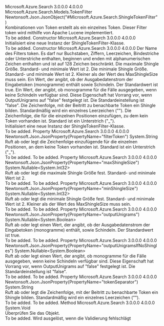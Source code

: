 <Type Name="ShingleTokenFilter" FullName="Microsoft.Azure.Search.Models.ShingleTokenFilter">
  <TypeSignature Language="C#" Value="public class ShingleTokenFilter : Microsoft.Azure.Search.Models.TokenFilter" />
  <TypeSignature Language="ILAsm" Value=".class public auto ansi beforefieldinit ShingleTokenFilter extends Microsoft.Azure.Search.Models.TokenFilter" />
  <TypeSignature Language="DocId" Value="T:Microsoft.Azure.Search.Models.ShingleTokenFilter" />
  <TypeSignature Language="VB.NET" Value="Public Class ShingleTokenFilter&#xA;Inherits TokenFilter" />
  <TypeSignature Language="F#" Value="type ShingleTokenFilter = class&#xA;    inherit TokenFilter" />
  <AssemblyInfo>
    <AssemblyName>Microsoft.Azure.Search</AssemblyName>
    <AssemblyVersion>3.0.0.0</AssemblyVersion>
    <AssemblyVersion>4.0.0.0</AssemblyVersion>
  </AssemblyInfo>
  <Base>
    <BaseTypeName>Microsoft.Azure.Search.Models.TokenFilter</BaseTypeName>
  </Base>
  <Interfaces />
  <Attributes>
    <Attribute>
      <AttributeName>Newtonsoft.Json.JsonObject("#Microsoft.Azure.Search.ShingleTokenFilter")</AttributeName>
    </Attribute>
  </Attributes>
  <Docs>
    <summary>
            Kombinationen von Token erstellt als ein einzelnes Token. Dieser Filter token wird mithilfe von Apache Lucene implementiert.
            <see href="http://lucene.apache.org/core/4_10_3/analyzers-common/org/apache/lucene/analysis/shingle/ShingleFilter.html" /></summary>
    <remarks>To be added.</remarks>
  </Docs>
  <Members>
    <Member MemberName=".ctor">
      <MemberSignature Language="C#" Value="public ShingleTokenFilter ();" />
      <MemberSignature Language="ILAsm" Value=".method public hidebysig specialname rtspecialname instance void .ctor() cil managed" />
      <MemberSignature Language="DocId" Value="M:Microsoft.Azure.Search.Models.ShingleTokenFilter.#ctor" />
      <MemberSignature Language="VB.NET" Value="Public Sub New ()" />
      <MemberType>Constructor</MemberType>
      <AssemblyInfo>
        <AssemblyName>Microsoft.Azure.Search</AssemblyName>
        <AssemblyVersion>3.0.0.0</AssemblyVersion>
        <AssemblyVersion>4.0.0.0</AssemblyVersion>
      </AssemblyInfo>
      <Parameters />
      <Docs>
        <summary>
            Initialisiert eine neue Instanz der ShingleTokenFilter-Klasse.
            </summary>
        <remarks>To be added.</remarks>
      </Docs>
    </Member>
    <Member MemberName=".ctor">
      <MemberSignature Language="C#" Value="public ShingleTokenFilter (string name, Nullable&lt;int&gt; maxShingleSize = null, Nullable&lt;int&gt; minShingleSize = null, Nullable&lt;bool&gt; outputUnigrams = null, Nullable&lt;bool&gt; outputUnigramsIfNoShingles = null, string tokenSeparator = null, string filterToken = null);" />
      <MemberSignature Language="ILAsm" Value=".method public hidebysig specialname rtspecialname instance void .ctor(string name, valuetype System.Nullable`1&lt;int32&gt; maxShingleSize, valuetype System.Nullable`1&lt;int32&gt; minShingleSize, valuetype System.Nullable`1&lt;bool&gt; outputUnigrams, valuetype System.Nullable`1&lt;bool&gt; outputUnigramsIfNoShingles, string tokenSeparator, string filterToken) cil managed" />
      <MemberSignature Language="DocId" Value="M:Microsoft.Azure.Search.Models.ShingleTokenFilter.#ctor(System.String,System.Nullable{System.Int32},System.Nullable{System.Int32},System.Nullable{System.Boolean},System.Nullable{System.Boolean},System.String,System.String)" />
      <MemberSignature Language="VB.NET" Value="Public Sub New (name As String, Optional maxShingleSize As Nullable(Of Integer) = null, Optional minShingleSize As Nullable(Of Integer) = null, Optional outputUnigrams As Nullable(Of Boolean) = null, Optional outputUnigramsIfNoShingles As Nullable(Of Boolean) = null, Optional tokenSeparator As String = null, Optional filterToken As String = null)" />
      <MemberSignature Language="F#" Value="new Microsoft.Azure.Search.Models.ShingleTokenFilter : string * Nullable&lt;int&gt; * Nullable&lt;int&gt; * Nullable&lt;bool&gt; * Nullable&lt;bool&gt; * string * string -&gt; Microsoft.Azure.Search.Models.ShingleTokenFilter" Usage="new Microsoft.Azure.Search.Models.ShingleTokenFilter (name, maxShingleSize, minShingleSize, outputUnigrams, outputUnigramsIfNoShingles, tokenSeparator, filterToken)" />
      <MemberType>Constructor</MemberType>
      <AssemblyInfo>
        <AssemblyName>Microsoft.Azure.Search</AssemblyName>
        <AssemblyVersion>3.0.0.0</AssemblyVersion>
        <AssemblyVersion>4.0.0.0</AssemblyVersion>
      </AssemblyInfo>
      <Parameters>
        <Parameter Name="name" Type="System.String" />
        <Parameter Name="maxShingleSize" Type="System.Nullable&lt;System.Int32&gt;" />
        <Parameter Name="minShingleSize" Type="System.Nullable&lt;System.Int32&gt;" />
        <Parameter Name="outputUnigrams" Type="System.Nullable&lt;System.Boolean&gt;" />
        <Parameter Name="outputUnigramsIfNoShingles" Type="System.Nullable&lt;System.Boolean&gt;" />
        <Parameter Name="tokenSeparator" Type="System.String" />
        <Parameter Name="filterToken" Type="System.String" />
      </Parameters>
      <Docs>
        <param name="name">Der Name des Filters token. Es darf nur Buchstaben, Ziffern, Leerzeichen, Bindestriche oder Unterstriche enthalten, beginnen und enden mit alphanumerischen Zeichen enthalten und ist auf 128 Zeichen beschränkt.</param>
        <param name="maxShingleSize">Die maximale Shingle Größe. Standard- und minimale Wert ist 2.</param>
        <param name="minShingleSize">Die minimale Shingle Größe. Standard- und minimale Wert ist 2. Kleiner als der Wert des MaxShingleSize muss sein.</param>
        <param name="outputUnigrams">Ein Wert, der angibt, ob der Ausgabedatenstrom der Eingabetoken (monogramme) enthält sowie Schindeln. Der Standardwert ist true.</param>
        <param name="outputUnigramsIfNoShingles">Ein Wert, der angibt, ob monogramme für die Fälle ausgegeben, wenn keine Schindeln verfügbar sind.
            Diese Eigenschaft hat Vorrang vor, wenn OutputUnigrams auf "false" festgelegt ist.
            Die Standardeinstellung ist "false".</param>
        <param name="tokenSeparator">Die Zeichenfolge, mit der Beitritt zu benachbarte Token ein Shingle bilden. Standardmäßig wird ein einzelnes Leerzeichen ("").</param>
        <param name="filterToken">Die Zeichenfolge, die für die einzelnen Positionen einzufügen, zu dem kein Token vorhanden ist. Standard ist ein Unterstrich ("_").</param>
        <summary>
            Initialisiert eine neue Instanz der ShingleTokenFilter-Klasse.
            </summary>
        <remarks>To be added.</remarks>
      </Docs>
    </Member>
    <Member MemberName="FilterToken">
      <MemberSignature Language="C#" Value="public string FilterToken { get; set; }" />
      <MemberSignature Language="ILAsm" Value=".property instance string FilterToken" />
      <MemberSignature Language="DocId" Value="P:Microsoft.Azure.Search.Models.ShingleTokenFilter.FilterToken" />
      <MemberSignature Language="VB.NET" Value="Public Property FilterToken As String" />
      <MemberSignature Language="F#" Value="member this.FilterToken : string with get, set" Usage="Microsoft.Azure.Search.Models.ShingleTokenFilter.FilterToken" />
      <MemberType>Property</MemberType>
      <AssemblyInfo>
        <AssemblyName>Microsoft.Azure.Search</AssemblyName>
        <AssemblyVersion>3.0.0.0</AssemblyVersion>
        <AssemblyVersion>4.0.0.0</AssemblyVersion>
      </AssemblyInfo>
      <Attributes>
        <Attribute>
          <AttributeName>Newtonsoft.Json.JsonProperty(PropertyName="filterToken")</AttributeName>
        </Attribute>
      </Attributes>
      <ReturnValue>
        <ReturnType>System.String</ReturnType>
      </ReturnValue>
      <Docs>
        <summary>
            Ruft ab oder legt die Zeichenfolge einzufügende für die einzelnen Positionen, an dem keine Token vorhanden ist. Standard ist ein Unterstrich ("_").
            </summary>
        <value>To be added.</value>
        <remarks>To be added.</remarks>
      </Docs>
    </Member>
    <Member MemberName="MaxShingleSize">
      <MemberSignature Language="C#" Value="public Nullable&lt;int&gt; MaxShingleSize { get; set; }" />
      <MemberSignature Language="ILAsm" Value=".property instance valuetype System.Nullable`1&lt;int32&gt; MaxShingleSize" />
      <MemberSignature Language="DocId" Value="P:Microsoft.Azure.Search.Models.ShingleTokenFilter.MaxShingleSize" />
      <MemberSignature Language="VB.NET" Value="Public Property MaxShingleSize As Nullable(Of Integer)" />
      <MemberSignature Language="F#" Value="member this.MaxShingleSize : Nullable&lt;int&gt; with get, set" Usage="Microsoft.Azure.Search.Models.ShingleTokenFilter.MaxShingleSize" />
      <MemberType>Property</MemberType>
      <AssemblyInfo>
        <AssemblyName>Microsoft.Azure.Search</AssemblyName>
        <AssemblyVersion>3.0.0.0</AssemblyVersion>
        <AssemblyVersion>4.0.0.0</AssemblyVersion>
      </AssemblyInfo>
      <Attributes>
        <Attribute>
          <AttributeName>Newtonsoft.Json.JsonProperty(PropertyName="maxShingleSize")</AttributeName>
        </Attribute>
      </Attributes>
      <ReturnValue>
        <ReturnType>System.Nullable&lt;System.Int32&gt;</ReturnType>
      </ReturnValue>
      <Docs>
        <summary>
            Ruft ab oder legt die maximale Shingle Größe fest. Standard- und minimale Wert ist
            2.
            </summary>
        <value>To be added.</value>
        <remarks>To be added.</remarks>
      </Docs>
    </Member>
    <Member MemberName="MinShingleSize">
      <MemberSignature Language="C#" Value="public Nullable&lt;int&gt; MinShingleSize { get; set; }" />
      <MemberSignature Language="ILAsm" Value=".property instance valuetype System.Nullable`1&lt;int32&gt; MinShingleSize" />
      <MemberSignature Language="DocId" Value="P:Microsoft.Azure.Search.Models.ShingleTokenFilter.MinShingleSize" />
      <MemberSignature Language="VB.NET" Value="Public Property MinShingleSize As Nullable(Of Integer)" />
      <MemberSignature Language="F#" Value="member this.MinShingleSize : Nullable&lt;int&gt; with get, set" Usage="Microsoft.Azure.Search.Models.ShingleTokenFilter.MinShingleSize" />
      <MemberType>Property</MemberType>
      <AssemblyInfo>
        <AssemblyName>Microsoft.Azure.Search</AssemblyName>
        <AssemblyVersion>3.0.0.0</AssemblyVersion>
        <AssemblyVersion>4.0.0.0</AssemblyVersion>
      </AssemblyInfo>
      <Attributes>
        <Attribute>
          <AttributeName>Newtonsoft.Json.JsonProperty(PropertyName="minShingleSize")</AttributeName>
        </Attribute>
      </Attributes>
      <ReturnValue>
        <ReturnType>System.Nullable&lt;System.Int32&gt;</ReturnType>
      </ReturnValue>
      <Docs>
        <summary>
            Ruft ab oder legt die minimale Shingle Größe fest. Standard- und minimale Wert ist
            2. Kleiner als der Wert des MaxShingleSize muss sein.
            </summary>
        <value>To be added.</value>
        <remarks>To be added.</remarks>
      </Docs>
    </Member>
    <Member MemberName="OutputUnigrams">
      <MemberSignature Language="C#" Value="public Nullable&lt;bool&gt; OutputUnigrams { get; set; }" />
      <MemberSignature Language="ILAsm" Value=".property instance valuetype System.Nullable`1&lt;bool&gt; OutputUnigrams" />
      <MemberSignature Language="DocId" Value="P:Microsoft.Azure.Search.Models.ShingleTokenFilter.OutputUnigrams" />
      <MemberSignature Language="VB.NET" Value="Public Property OutputUnigrams As Nullable(Of Boolean)" />
      <MemberSignature Language="F#" Value="member this.OutputUnigrams : Nullable&lt;bool&gt; with get, set" Usage="Microsoft.Azure.Search.Models.ShingleTokenFilter.OutputUnigrams" />
      <MemberType>Property</MemberType>
      <AssemblyInfo>
        <AssemblyName>Microsoft.Azure.Search</AssemblyName>
        <AssemblyVersion>3.0.0.0</AssemblyVersion>
        <AssemblyVersion>4.0.0.0</AssemblyVersion>
      </AssemblyInfo>
      <Attributes>
        <Attribute>
          <AttributeName>Newtonsoft.Json.JsonProperty(PropertyName="outputUnigrams")</AttributeName>
        </Attribute>
      </Attributes>
      <ReturnValue>
        <ReturnType>System.Nullable&lt;System.Boolean&gt;</ReturnType>
      </ReturnValue>
      <Docs>
        <summary>
            Ruft ab oder legt einen Wert, der angibt, ob der Ausgabedatenstrom der Eingabetoken (monogramme) enthält, sowie Schindeln. Der Standardwert ist true.
            </summary>
        <value>To be added.</value>
        <remarks>To be added.</remarks>
      </Docs>
    </Member>
    <Member MemberName="OutputUnigramsIfNoShingles">
      <MemberSignature Language="C#" Value="public Nullable&lt;bool&gt; OutputUnigramsIfNoShingles { get; set; }" />
      <MemberSignature Language="ILAsm" Value=".property instance valuetype System.Nullable`1&lt;bool&gt; OutputUnigramsIfNoShingles" />
      <MemberSignature Language="DocId" Value="P:Microsoft.Azure.Search.Models.ShingleTokenFilter.OutputUnigramsIfNoShingles" />
      <MemberSignature Language="VB.NET" Value="Public Property OutputUnigramsIfNoShingles As Nullable(Of Boolean)" />
      <MemberSignature Language="F#" Value="member this.OutputUnigramsIfNoShingles : Nullable&lt;bool&gt; with get, set" Usage="Microsoft.Azure.Search.Models.ShingleTokenFilter.OutputUnigramsIfNoShingles" />
      <MemberType>Property</MemberType>
      <AssemblyInfo>
        <AssemblyName>Microsoft.Azure.Search</AssemblyName>
        <AssemblyVersion>3.0.0.0</AssemblyVersion>
        <AssemblyVersion>4.0.0.0</AssemblyVersion>
      </AssemblyInfo>
      <Attributes>
        <Attribute>
          <AttributeName>Newtonsoft.Json.JsonProperty(PropertyName="outputUnigramsIfNoShingles")</AttributeName>
        </Attribute>
      </Attributes>
      <ReturnValue>
        <ReturnType>System.Nullable&lt;System.Boolean&gt;</ReturnType>
      </ReturnValue>
      <Docs>
        <summary>
            Ruft ab oder legt einen Wert, der angibt, ob monogramme für die Fälle ausgegeben, wenn keine Schindeln verfügbar sind. Diese Eigenschaft hat Vorrang vor, wenn OutputUnigrams auf "false" festgelegt ist. Die Standardeinstellung ist "false".
            </summary>
        <value>To be added.</value>
        <remarks>To be added.</remarks>
      </Docs>
    </Member>
    <Member MemberName="TokenSeparator">
      <MemberSignature Language="C#" Value="public string TokenSeparator { get; set; }" />
      <MemberSignature Language="ILAsm" Value=".property instance string TokenSeparator" />
      <MemberSignature Language="DocId" Value="P:Microsoft.Azure.Search.Models.ShingleTokenFilter.TokenSeparator" />
      <MemberSignature Language="VB.NET" Value="Public Property TokenSeparator As String" />
      <MemberSignature Language="F#" Value="member this.TokenSeparator : string with get, set" Usage="Microsoft.Azure.Search.Models.ShingleTokenFilter.TokenSeparator" />
      <MemberType>Property</MemberType>
      <AssemblyInfo>
        <AssemblyName>Microsoft.Azure.Search</AssemblyName>
        <AssemblyVersion>3.0.0.0</AssemblyVersion>
        <AssemblyVersion>4.0.0.0</AssemblyVersion>
      </AssemblyInfo>
      <Attributes>
        <Attribute>
          <AttributeName>Newtonsoft.Json.JsonProperty(PropertyName="tokenSeparator")</AttributeName>
        </Attribute>
      </Attributes>
      <ReturnValue>
        <ReturnType>System.String</ReturnType>
      </ReturnValue>
      <Docs>
        <summary>
            Ruft ab oder legt die Zeichenfolge, mit der Beitritt zu benachbarte Token ein Shingle bilden. Standardmäßig wird ein einzelnes Leerzeichen ("").
            </summary>
        <value>To be added.</value>
        <remarks>To be added.</remarks>
      </Docs>
    </Member>
    <Member MemberName="Validate">
      <MemberSignature Language="C#" Value="public override void Validate ();" />
      <MemberSignature Language="ILAsm" Value=".method public hidebysig virtual instance void Validate() cil managed" />
      <MemberSignature Language="DocId" Value="M:Microsoft.Azure.Search.Models.ShingleTokenFilter.Validate" />
      <MemberSignature Language="VB.NET" Value="Public Overrides Sub Validate ()" />
      <MemberSignature Language="F#" Value="override this.Validate : unit -&gt; unit" Usage="shingleTokenFilter.Validate " />
      <MemberType>Method</MemberType>
      <AssemblyInfo>
        <AssemblyName>Microsoft.Azure.Search</AssemblyName>
        <AssemblyVersion>3.0.0.0</AssemblyVersion>
        <AssemblyVersion>4.0.0.0</AssemblyVersion>
      </AssemblyInfo>
      <ReturnValue>
        <ReturnType>System.Void</ReturnType>
      </ReturnValue>
      <Parameters />
      <Docs>
        <summary>
            Überprüfen Sie das Objekt.
            </summary>
        <remarks>To be added.</remarks>
        <exception cref="T:Microsoft.Rest.ValidationException">
            Wird ausgelöst, wenn die Validierung fehlschlägt
            </exception>
      </Docs>
    </Member>
  </Members>
</Type>